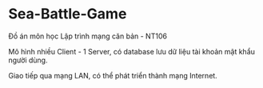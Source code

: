 # Sea-Battle-Game

Đồ án môn học Lập trình mạng căn bản - NT106

Mô hình nhiều Client - 1 Server, có database lưu dữ liệu tài khoản mật khẩu người dùng.

Giao tiếp qua mạng LAN, có thể phát triển thành mạng Internet. 
